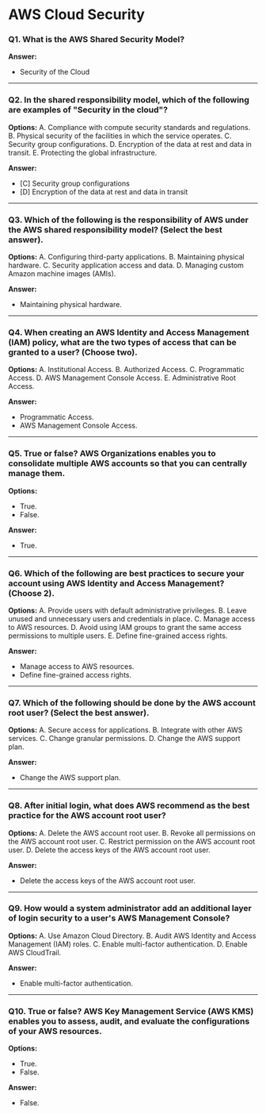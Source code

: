 # AWS Cloud Security

### Q1. What is the AWS Shared Security Model?
**Answer:**
- Security of the Cloud

---

### Q2. In the shared responsibility model, which of the following are examples of "Security in the cloud"?
**Options:**
A. Compliance with compute security standards and regulations.
B. Physical security of the facilities in which the service operates.
C. Security group configurations.
D. Encryption of the data at rest and data in transit.
E. Protecting the global infrastructure.

**Answer:**
- [C] Security group configurations
- [D] Encryption of the data at rest and data in transit

---

### Q3. Which of the following is the responsibility of AWS under the AWS shared responsibility model? (Select the best answer).
**Options:**
A. Configuring third-party applications.
B. Maintaining physical hardware.
C. Security application access and data.
D. Managing custom Amazon machine images (AMIs).

**Answer:**
- Maintaining physical hardware.

---

### Q4. When creating an AWS Identity and Access Management (IAM) policy, what are the two types of access that can be granted to a user? (Choose two).
**Options:**
A. Institutional Access.
B. Authorized Access.
C. Programmatic Access.
D. AWS Management Console Access.
E. Administrative Root Access.

**Answer:**
- Programmatic Access.
- AWS Management Console Access.

---

### Q5. True or false? AWS Organizations enables you to consolidate multiple AWS accounts so that you can centrally manage them.
**Options:**
- True.
- False.

**Answer:**
- True.

---

### Q6. Which of the following are best practices to secure your account using AWS Identity and Access Management? (Choose 2).
**Options:**
A. Provide users with default administrative privileges.
B. Leave unused and unnecessary users and credentials in place.
C. Manage access to AWS resources.
D. Avoid using IAM groups to grant the same access permissions to multiple users.
E. Define fine-grained access rights.

**Answer:**
- Manage access to AWS resources.
- Define fine-grained access rights.

---

### Q7. Which of the following should be done by the AWS account root user? (Select the best answer).
**Options:**
A. Secure access for applications.
B. Integrate with other AWS services.
C. Change granular permissions.
D. Change the AWS support plan.

**Answer:**
- Change the AWS support plan.

---

### Q8. After initial login, what does AWS recommend as the best practice for the AWS account root user?
**Options:**
A. Delete the AWS account root user.
B. Revoke all permissions on the AWS account root user.
C. Restrict permission on the AWS account root user.
D. Delete the access keys of the AWS account root user.

**Answer:**
- Delete the access keys of the AWS account root user.

---

### Q9. How would a system administrator add an additional layer of login security to a user's AWS Management Console?
**Options:**
A. Use Amazon Cloud Directory.
B. Audit AWS Identity and Access Management (IAM) roles.
C. Enable multi-factor authentication.
D. Enable AWS CloudTrail.

**Answer:**
- Enable multi-factor authentication.

---

### Q10. True or false? AWS Key Management Service (AWS KMS) enables you to assess, audit, and evaluate the configurations of your AWS resources.
**Options:**
- True.
- False.

**Answer:**
- False.